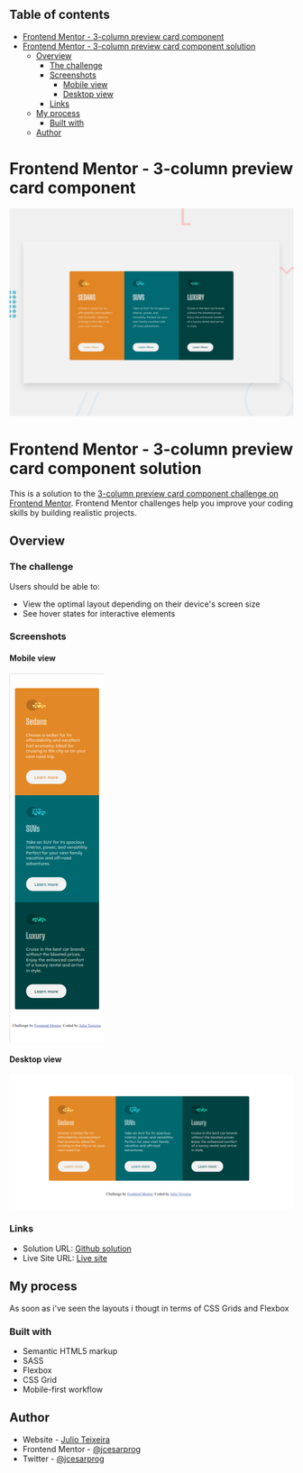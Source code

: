 ## Table of contents

- [Frontend Mentor - 3-column preview card component](#frontend-mentor---3-column-preview-card-component)
- [Frontend Mentor - 3-column preview card component solution](#frontend-mentor---3-column-preview-card-component-solution)
  - [Overview](#overview)
    - [The challenge](#the-challenge)
    - [Screenshots](#screenshots)
      - [Mobile view](#mobile-view)
      - [Desktop view](#desktop-view)
    - [Links](#links)
  - [My process](#my-process)
    - [Built with](#built-with)
  - [Author](#author)
# Frontend Mentor - 3-column preview card component

![Design preview for the 3-column preview card component coding challenge](./design/desktop-preview.jpg)

# Frontend Mentor - 3-column preview card component solution

This is a solution to the [3-column preview card component challenge on Frontend Mentor](https://www.frontendmentor.io/challenges/3column-preview-card-component-pH92eAR2-). Frontend Mentor challenges help you improve your coding skills by building realistic projects. 

## Overview

### The challenge

Users should be able to:

- View the optimal layout depending on their device's screen size
- See hover states for interactive elements

### Screenshots
#### Mobile view
![](./screenshot-mobile.png)
#### Desktop view
![](./screenshot-desktop.png)


### Links

- Solution URL: [Github solution](https://github.com/jcesarprog/Challenges/tree/main/FrontendMentor/02-3-column-preview-card-component)
- Live Site URL: [Live site](https://jcesarprog.github.io/Challenges/FrontendMentor/02-3-column-preview-card-component/)

## My process
As soon as i've seen the layouts i thougt in terms of CSS Grids and Flexbox
### Built with

- Semantic HTML5 markup
- SASS
- Flexbox
- CSS Grid
- Mobile-first workflow

## Author

- Website - [Julio Teixeira](https://www.your-site.com)
- Frontend Mentor - [@jcesarprog](https://www.frontendmentor.io/profile/jcesarprog)
- Twitter - [@jcesarprog](https://www.twitter.com/jcesarprog)
